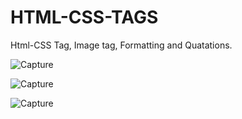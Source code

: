 # HTML-CSS-TAGS
Html-CSS Tag, Image tag, Formatting and Quatations.

![Capture](https://user-images.githubusercontent.com/82524305/118606171-ba364280-b7d4-11eb-8bd9-0f2d77c7e796.PNG)

![Capture](https://user-images.githubusercontent.com/82524305/118606474-15683500-b7d5-11eb-9ce0-0e72f8fbcec1.PNG)

![Capture](https://user-images.githubusercontent.com/82524305/118606790-6f68fa80-b7d5-11eb-85f3-2ef5ced2f4e2.PNG)
